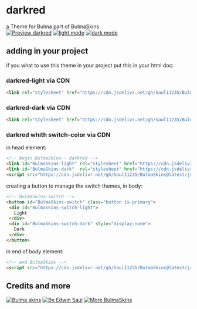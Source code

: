 # darkred            
a Theme for Bulma part of BulmaSkins             
[![ Preview darkred ](https://img.shields.io/badge/-Preview_darkred-red)](https://saul11235.github.io/BulmaSkins?skin=darkred)
[![ light mode ](https://img.shields.io/badge/-light_mode-black)](https://saul11235.github.io/BulmaSkins?skin=darkred&dark=false)
[![ dark mode ](https://img.shields.io/badge/-dark_mode-black)](https://saul11235.github.io/BulmaSkins?skin=darkred&dark=true)
## adding in your project
if you what to use this theme in your project put this in your html doc:
### darkred-light via CDN
```html
<link rel="stylesheet" href="https://cdn.jsdelivr.net/gh/Saul11235/BulmaSkins@latest/css/darkred.light.css">
```
### darkred-dark via CDN
```html
<link rel="stylesheet" href="https://cdn.jsdelivr.net/gh/Saul11235/BulmaSkins@latest/css/darkred.dark.css">
```
### darkred whith switch-color via CDN
in head element:
```html
<!-- begin BulmaSkins - darkred -->
<link id="BulmaSkins-light" rel="stylesheet" href="https://cdn.jsdelivr.net/gh/Saul11235/BulmaSkins@latest/css/darkred.light.css">
<link id="BulmaSkins-dark"  rel="stylesheet" href="https://cdn.jsdelivr.net/gh/Saul11235/BulmaSkins@latest/css/darkred.dark.css">
<script src="https://cdn.jsdelivr.net/gh/Saul11235/BulmaSkins@latest/js/cdn/first.js"></script>
```
creating a button to manage the switch themes, in body:            
```html
<!-- BulmaSkins-switch -->
<button id="BulmaSkins-switch" class="button is-primary">
 <div id="BulmaSkins-switch-light">
   Light
 </div>
 <div id="BulmaSkins-switch-dark" style="display:none">
   Dark
 </div>
</button>
```
in end of body element:            
```html
<!-- end BulmaSkins -->
<script src="https://cdn.jsdelivr.net/gh/Saul11235/BulmaSkins@latest/js/cdn/last.js"></script>
```
## Credits and more 
[![Bulma skins](https://img.shields.io/badge/-Bulma_skins-blue)](https://saul11235.github.io/BulmaSkins/)
[![By Edwin Saul](https://img.shields.io/badge/-By_Edwin_Saul-black)](https://edwinsaul.com)
[![More BulmaSkins](https://img.shields.io/badge/-More_BulmaSkins-white)](https://github.com/Saul11235/BulmaSkins/tree/main/skins)
